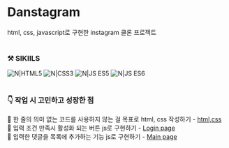 # Danstagram

html, css, javascript로 구현한 instagram 클론 프로젝트
<br/>
<br/>

### ⚒️ SIKIILS

![N|HTML5](https://img.shields.io/badge/HTML5-orange?style=flat-square&logo=HTML5&logoColor=white) ![N|CSS3](https://img.shields.io/badge/CSS3-blue?style=flat-square&logo=CSS3&logoColor=white) ![N|JS ES5](https://img.shields.io/badge/JavaScript_es5-yellow?style=flat-square&logo=JavaScript&logoColor=white) ![N|JS ES6](https://img.shields.io/badge/JavaScript_es6-yellow?style=flat-square&logo=JavaScript&logoColor=white)
<br/>
<br/>

### 👇 작업 시 고민하고 성장한 점

📍 한 줄의 의미 없는 코드를 사용하지 않는 걸 목표로 html, css 작성하기 - [html,css](https://kangdanne.tistory.com/111?category=1007555)<br/>
📍 입력 조건 만족시 활성화 되는 버튼 js로 구현하기 - [Login page](https://kangdanne.tistory.com/113?category=1007555)<br/>
📍 입력한 댓글을 목록에 추가하는 기능 js로 구현하기 - [Main page](https://kangdanne.tistory.com/114?category=1007555)<br/>
<br/>
<br/>
